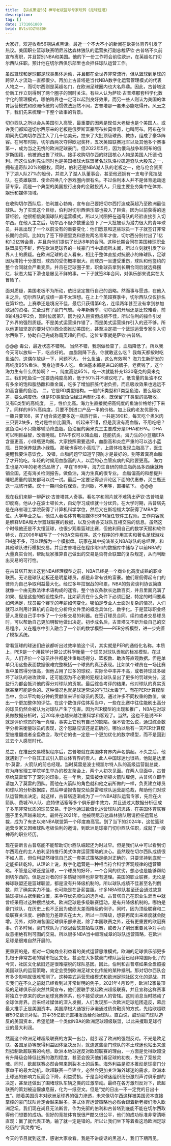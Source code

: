 ```yaml
---
title: 【讲点黑话56】棒球老板篮球专家玩转《足球经理》
description: 
tag: []
date: 1731061800
bvid: BV1stDZYBEDH
---
```


大家好，欢迎收看56期讲点黑话。最近一个不大不小的新闻在欧美体育界引发了热议。美国职业篮球联赛明尼苏达森林狼队的运营执行副总裁萨钦·古普塔不久前宣布离职，并且暂别NBA和美国。他的下一份工作将会前往欧洲，在英超名门切尔西队任职。预计他在切尔西俱乐部里也会担任球队运营工作。

虽然篮球和足球都是球类集体运动，并且都在全世界非常流行，但从篮球到足球的跨界人才流动一直都很少。再加上古普塔是当代NBA数字化运营管理模式的代表人物之一，而切尔西则是英超名门，在欧洲足球圈内也大名鼎鼎。因此，古普塔这份新工作立刻得到了两个圈子的同时关注。有些人认为萨钦·古普塔那套科学化数字化的管理模式，哪怕跨界也一定可以起到良好效果。而另一些人则认为美国的体育运营模式和欧洲传统的习惯做法迥然不同，古普塔那一套未必能吃得开。风云之下，我们先来梳理一下整个故事的背景。

切尔西队之所以会从美国引入高管，最重要的因素是现任大老板也是个美国人。或许我们都知道切尔西原来的老板是俄罗斯富豪阿布拉莫维奇，也叫阿布。阿布在位期间先后向切尔西注入了几十亿美元，拉来了大批顶级球员、教练，组成了豪华阵容。在阿布时期，切尔西两次夺得欧冠奖杯，五次英超联赛冠军以及其他多个赛事第一，成为当之无愧的欧洲足球豪门。但2022年5月，因为俄乌战争和阿布的俄罗斯国籍，他被迫出售了球队。接手收购切尔西的财团核心人物是美国人托德·伯利。而这位伯利先生同时也是美国棒球大联盟著名球队洛杉矶道奇队大股东之一，拥有道奇队20%的股权。同时，伯利还是NBA湖人队的老板之一，他与伦合资买下了湖人队27%的股份，并进入了湖人队董事会。甚至他还拥有一支电子竞技战队，在英雄联盟、使命召唤几个游戏圈内很有名。不过伯利本人并不是体育运动运营专家，而是一个典型的美国投行出身的金融投资人，只是主要业务集中在体育、娱乐和媒体领域。

在收购切尔西队后，伯利雄心勃勃，宣布自己要把切尔西打造成英超乃至欧洲最佳球队。为了实现这个目标，伯利对切尔西俱乐部也投入了巨资。因为以前获得的运营经验，他很相信美国球队的运营模式，所以又试图把在道奇队的经验直接引入切尔西。在他入主之后，切尔西不但少数重金签下了一大批被认为潜力很大的青年球员，并且出现了一个以前没有的重要变化：他们愿意和这些球员一下子就签订非常长期的合同。比如为了签下穆德里克和恩佐两名青年才俊，切尔西分别付出了1亿和1.2亿转会费，并且向他们提供了长达8年的合同。这种长期合同在美国棒球职业联盟屡见不鲜，但在欧洲足球界的一线豪门当中却闻所未闻，所以立刻就引发了业界人士的质疑。在欧洲足球的老人看来，相比于整体直接对抗很小的棒球队，足球因为拼抢十分激烈，球员的受伤概率很大。而球员一旦遭受重伤，球队和他签约的整个合同就会严重变质。并且在足球圈子里，职业球员拿到长期合同后就选择摆烂，状态大幅下滑也是屡见不鲜的事。一下子就签8年合同，对俱乐部来说实在太冒险了。

面对质疑，美国老板不为所动，依旧坚定推行自己的战略。然而事与愿违，在他入主之后，切尔西队的成绩一直不太理想。在上上个英超赛季中，切尔西队仅仅排名在第12位。上赛季还是境况不佳，最后只获得第6名，连续两年甚至没有拿到参加欧冠的资格，完全没有了豪门气魄。今年新赛季，切尔西的开局还是比较难看，前8轮4胜2平2负，暂时位居第7。因为投入巨资但成绩不佳，所以伯利的操作引发了外界的强烈质疑。不是美式运营操作错了，而是美式运营操作引入的还不够。所以他更加坚定的要对切尔西全面推动美国化，甚至决定把一个篮球运营专家引入切尔西账下，协助自己完成称霸英超的目标。这位专家就是萨钦·古普塔。

@@@
毒公，最近状态不错啊。
当然不错，我刚做检查了，血脂降低了。所以我今天可以放纵一下，吃点好的。
血脂刚降下去，你就敢这么吃？
我每天都按时吃鱼油的，这偶尔放纵一下，问题不大。
什么鱼油，这么有效啊？
海力生新研发的高纯度95%鱼油。我身边很多人吃。
鱼油基本都是进口的牌子，老费钱了，这个海力生有什么优势啊？
一，纯度高达95%，吃一次就能补充1330毫克的奥米克三。我们吃鱼油一定要选纯度高的，低于50%并不建议吃了。低含量的鱼油不仅有多余的饱和脂肪酸和重金属，吃多了增加肝脏代谢负担，而且吸收效果也远远不如高含量的鱼油。
二，它是RD类型结构。一般的E类型和T类型鱼油，要么吸收差，要么纯度低。但是RD类型鱼油经过再制化技术，既保留了T类型的高吸收，又有E类型的高纯度。
三，性价比高。海力生直接就把高纯度的鱼油价格给打下来了。同样的95%高纯度，只要不到进口产品一半的价格。加上我的老友优惠价，一瓶只要188，买了组合装还要多送一瓶旅行装，一共是390粒，每天吃个奥米肉三只要2块多，绝对是性价比国货。
听起来不错，但是我没有高血脂，不用吃吧？
这鱼油可不只能够辅助降血脂。鱼油里的奥米克三主要成分是DHA和EPA。DHA可以明目益智，改善睡眠。EPA不仅可以降血脂，还能抗炎。海力生的小蓝瓶EPA含量更高，小绿瓶更均衡。大家按照需要选择，血脂高和炎症严重的可以选小蓝瓶，日常保养就选小绿瓶。
那我也得吃小蓝瓶了，上周体检发现血脂高了，医生提醒我要注意饮食。
没错，血脂问题早知道早预防才是最好的。别等着真高血脂了才开始吃。年轻的时候用血脂高的人，以后的心血管疾病的风险要更高。
海力生也是70年的老老货品牌了，早在1989年，海力生自研的降血脂药品多西康就畅销全国，还有海关检测报告。做鱼油，海力生真的很专业。
血脂偏高的和想提升睡眠质量的朋友都可以试一试。最后一定要记得点评论区下面的优惠券，买三瓶还送一瓶旅行装。双十一期间全程保驾，无间歇，不用等，直接拿下。
@@@

现在我们来聊一聊萨钦·古普塔其人奇事。看名字和照片就不难猜出萨钦·古普塔是印度裔。他从小在波士顿长大，自幼学习成绩就十分优异。在大学时期，古普塔先是在麻省理工学院获得了计算机科学学位，然后又在斯坦福大学获得了MBA学位。大学毕业之后，他进入著名体育电视媒体ESPN担任软件工程师。工作内容就是解释MBA和大学篮球联赛的数据，以及分析各支球队互相交易的信息。虽然这个时候他还是不太懂篮球，也很少观看篮球比赛，但他利用自己的数学天赋和软件特长，在2006年编写了一个NBA交易程序。这个程序的作用其实和著名足球游戏FM差不多，可以理解为一个模拟盘。玩家在其中扮演某支NBA球队的总经理，和其他球队进行模拟交易。并且古普塔还在程序附带的数据库中储存了以前NBA的大量真实合同，帮助玩家推算自己做出的交易是否符合联盟的复杂规定，从而判断出交易的可行性。

在古普塔开发出这套NBA经理模型之前，NBA已经是一个商业化高度成熟的职业联赛。无论是球队老板还是明星球员，都是非常有钱的富豪。他们雇佣得起专门的律师为自己争取利益最大化。经过多年拉锯战的积累，NBA的劳资谈判协议简直就像一个由无数法律术语构成的迷宫。整个协议条款长达数百页，并且里面充满了如果、但是这些的假设性条件。比如薪资在什么条件下必须匹配，特定的时间要素如何满足，球员每个赛季的年薪如何变化。哪怕是专业人士面对复杂的情况，人们就可以利用计算机的自动化分析将文件里的概念具体化、数字化。于是篮球职业经营人发现自己手中多了一个分析交易的利器。在签订球员合同、续约或者交易球员时，可以帮助自己更加明智地做出决定。初步成名后，古普塔又不断升级自己的交易程序，又在程序中引入融合了一个新的数学模型——PER分析模型，进一步完善了模拟系统。

常看篮球的球迷们应该都听出过效率值这个词，其实就是PER的通俗化名称。本质上，PER是一个用数学计算公式科学衡量一个球员对球队贡献的标准模型。在过去，人们评价一个球员往往都是注重每场得分、篮板数、助攻等直观数据。但是单单只用这些表面数据很难完整概括一个球员的真正表现。比如某个球员在一场比赛当中虽然得分很高，但他占用了过多的球权，实际命中率并不高，或者持球过多破坏了球队的进攻效率，还可能因为不必要的犯规让球队呈出了更多的罚球失分。这些行为都会抵消他的得分对球队的贡献。最后综合考评的结果，他对球队的真实贡献甚至可能是负的。这种情况也就是球迷常说的“打球太毒了”。而在PER计算模型当中，会以平均每分钟的贡献值来评价球员的表现。通过许多不同权重的数值，做出一个更加整体的评估。在这个数值评估体系当中，一些在比赛中往往能刷出高分的球员仍然会被认为对球队产生了伤害。因为PER模型的出现和推广，NBA在对球员做数据分析时，近20年来也越来越注重科学和客观了。当然，这也不是说PER就是评价球员的唯一真理，事实上它也有自己的缺陷。但不管怎么说，通过综合数字分析来衡量球员的表现，这个思路应该还是正确的。哪怕以后有一天PER计算模型被推翻或者全盘改变，取代它的也一定是一个更加优化的数字模型，而不是回到过去个人感觉时代。

总之，在推出交易模拟程序后，古普塔就在美国体育界内声名鹊起。不久之后，他就遇到了一个将其正式引入职业体育界的贵人。此人中国球迷也很熟，他就是达里尔·莫雷，火箭队的前总经理。当时莫雷是波士顿凯尔特人队的高级运营副总裁，在为麻省理工学院学生举办的校友聚会上，两个人初次见面。在两人见面中，古普塔给莫雷留下了深刻的印象。在一年后，莫雷被休斯顿火箭队雇佣，古普塔立即申请加入了莫雷的团队。而他在火箭队的角色就和他之前所做的一样，负责建立球员和球队的分析数据库，然后申请报告提交给莫雷和球队运营副总裁，帮助他们对球队运营做出决定。就这样，古普塔逐渐成为了一个NBA球队运营专家，先后在火箭队、费城76人队、底特律活塞等多个俱乐部中效力，并且通过大数据分析促成了多笔非常优质的球员交易。于是他通过数值化运营球队的思路，在美国体育联赛圈子里名声越来越大。最终在2021年，他被明尼苏达森林狼队聘请担任运营总裁，成为了有史以来NBA联盟第一个印度裔高官。到了当下的2024年，这位篮球运营专家又因棒球队老板伯利的邀请，到欧洲足球豪门切尔西队任职，成就了一段神奇的职业经历。

现在要断言古普塔能不能帮助切尔西队崛起还为时过早。但是我们从中可以看到切尔西现在的主人伯利坚持推行美式体育运营策略的决心。虽然现在切尔西队成绩很不如人意，但伯利显然相信自己这一套美式策略是绝对正确的，只要坚持到底就一定能扭转乾坤。从理论上说，数字化运营是一种相当符合科学客观规律的运营策略。不管是足球还是篮球，一个球员的好坏，一个合同的优劣，想必也是能够帮助到切尔西的。但是反对者的许多质疑同样也非常有道理。美国的职业联赛，无论是棒球联盟还是篮球联盟，都是没有升降级机制的。所以球队成绩不佳甚至名列倒数，除了确实实力不佳，也可能是在卧薪尝胆。许多NBA球队甚至还会通过故意输球摆烂占据倒数位置，来争夺优先顺位的选秀权。古普塔自己在职业生涯当中就曾经采用过这种摆烂战术。欧洲足球是多级联赛运动，是有升降级机制的。哪怕是豪门球队，在历史上也不乏因为成绩太差而降级的例子。同时，因为顶级联赛和二级联赛关注度、创收能力差距实在太大，所以一旦降级，想要再爬出来难度就会陡增。另外，对欧洲各国足球俱乐部来说，除了本国联赛之外，还有更重要的欧冠赛事。许多时候，豪门球队为了欧冠会故意牺牲联赛，或者为了削弱重要竞争对手而故意拒绝有利可图的交易。所以很多NBA当中顺理成章的球队运营策略，在欧洲足球是很难自然开展的。

更重要的是，相对一切向商业利益看的美式运营思维模式，欧洲的足球俱乐部更多扎根于非常古老的城市社区文化。甚至在大多数豪门球队运营已经非常国际化了的今天，社区文化依旧还是很难摆脱的球队基因。因此，伯利和古普塔如果全盘照搬美国球队的运营策略，肯定会受到欧洲足球文化传统的某种抵制。那对切尔西队会有多少影响就很难预测了。这种美式运营思维模式和欧洲足球社区文化的混战，其实我们在不久之前就已经看到过非常鲜明的例子。2021年4月19号，欧洲12家最顶级的足球俱乐部突然共同宣布，他们要联手发起欧洲超级联赛，并且宣称这样赛事将独立于原来的欧洲足球竞赛体系，也不接受欧洲人的管辖。这则消息当时撼动了全球体育界。后来经过媒体的深入发掘，人们发现那一次欧洲足球组团造反，幕后最大推手正是美国资本。美国摩根大通银行承诺通过债务融资的方式，先给欧超联赛50亿欧元补贴，其中35亿欧元直接发放给创始球队。直白说，鼓动豪门球队造反的美国资本，希望组建一个类似NBA的欧洲足球超级联盟，以此来攫取足球行业的最大利润。

然而这个欧洲足球超级联赛的方案一出台，就引起了欧洲的强烈反对。不光是欧足联、各国足协等既得利益团体坚决反对，就连这些豪门球队的本土球迷也站出来激烈抵制欧超联赛的构想。欧洲本地球迷反对欧超联赛的理由，一方面是觉得欧超没有升降级会降低比赛的激烈程度，甚至会毁灭他们看足球的初衷，失去了竞技灵魂。同时，欧超联赛必然会带来割裂本土的后果。海外利益是资本推动足球豪门分家单干的最大动机。欧超联赛一旦建立，必然会更加关注海外球迷的需求，欧洲本土球迷的影响力反而会下降，利益受损。于是当地球迷组织纷纷激烈声讨俱乐部的决定，甚至还做出了围堵球队车辆之类的过激举动。最终在各方激烈反对下，欧超联赛的策划被迫偃旗息鼓，化为一纸空文。但是“党的日出一不一定党的日出十五”。随着美国资本对欧洲足球界的强力渗透，未来像切尔西这样被美国资本直接掌控的豪门球队肯定会越来越多。美式体育运营策略也必然会跟着新老板们渗入欧洲足坛。我们现在尚且无法断言，作为先驱的伯利和古普塔到底能不能在切尔西取得他们想要的成功。但好的竞技体育既很严酷又很公平，他们的成功标准非常清晰直观：赢了就代表正确，输了就一定是错的。所以让我们坐下等着看这场欧洲足球经历的“真灵秀”吧。

今天的节目就到这里，感谢大家收看。我是不讲废话的黑道人，我们下期再见。

